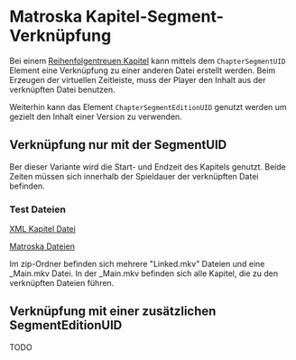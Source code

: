 # Matroska Kapitel-Segment-Verknüpfung
Bei einem [Reihenfolgentreuen Kapitel](OrderedChapters_ger.md) kann mittels dem `ChapterSegmentUID` Element eine Verknüpfung zu einer anderen Datei erstellt werden. Beim Erzeugen der virtuellen Zeitleiste, muss der Player den Inhalt aus der verknüpften Datei benutzen.

Weiterhin kann das Element `ChapterSegmentEditionUID` genutzt werden um gezielt den Inhalt einer Version zu verwenden.

## Verknüpfung nur mit der SegmentUID
Ber dieser Variante wird die Start- und Endzeit des Kapitels genutzt.
Beide Zeiten müssen sich innerhalb der Spieldauer der verknüpften Datei befinden.

### Test Dateien
[XML Kapitel Datei](https://github.com/hubblec4/Matroska-Playback/blob/master/files/Chapter-Segment-Linking/Chapter-Segment-Linking.xml)

[Matroska Dateien](https://github.com/hubblec4/Matroska-Playback/blob/master/files/Chapter-Segment-Linking/Chapter-Segment-Linking.zip)

Im zip-Ordner befinden sich mehrere "Linked.mkv" Dateien und eine _Main.mkv Datei. In der _Main.mkv befinden sich alle Kapitel, die zu den verknüpften Dateien führen.

## Verknüpfung mit einer zusätzlichen SegmentEditionUID
TODO